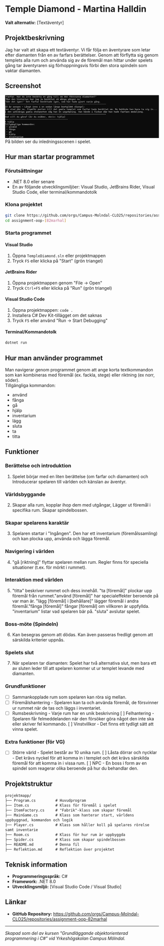 # Temple Diamond - Martina Halldin

**Valt alternativ:** [Textäventyr]

## Projektbeskrivning

Jag har valt att skapa ett textäventyr. Vi får följa en äventyrare som letar efter diamanten från en av farfars berättelser. 
Genom att förflytta sig genom templets alla rum och använda sig av de föremål man hittar under spelets gång tar äventyraren sig förhoppningsvis förbi den stora spindeln som vaktar diamanten. 

## Screenshot


![Skärmbild av programmet](screenshot.png)
På bilden ser du inledningsscenen i spelet. 


## Hur man startar programmet

### Förutsättningar

- .NET 8.0 eller senare
- En av följande utvecklingsmiljöer: Visual Studio, JetBrains Rider, Visual Studio Code, eller terminal/kommandotolk

### Klona projektet

```bash
git clone https://github.com/orgs/Campus-Molndal-CLO25/repositories/assignment-oop-[82marhal]]
cd assignment-oop-[82marhal]
```

### Starta programmet

#### Visual Studio

1. Öppna `TempleDiamond.sln` eller projektmappen
2. Tryck `F5` eller klicka på "Start" (grön triangel)

#### JetBrains Rider

1. Öppna projektmappen genom "File → Open"
2. Tryck `Ctrl+F5` eller klicka på "Run" (grön triangel)

#### Visual Studio Code

1. Öppna projektmappen: `code .`
2. Installera C# Dev Kit-tillägget om det saknas
3. Tryck `F5` eller använd "Run → Start Debugging"

#### Terminal/Kommandotolk

```bash
dotnet run
```

## Hur man använder programmet

Man navigerar genom programmet genom att ange korta textkommandon som kan kombineras med föremål (ex. fackla, stege) eller riktning (ex norr, söder).  
Tillgängliga kommandon:

 - använd
 - fånga
 - gå
 - hjälp
 - inventarium
 - lägg
 - sluta
 - ta
 - titta


## Funktioner

### Berättelse och introduktion

1. Spelet börjar med en liten berättelse (om farfar och diamanten) och Introducerar spelaren till världen och känslan av äventyr.

### Världsbyggande

2. Skapar alla rum, kopplar ihop dem med utgångar, Lägger ut föremål i specifika rum. Skapar spindelbossen. 

### Skapar spelarens karaktär

3. Spelaren startar i "Ingången". Den har ett inventarium (föremålssamling) och kan plocka upp, använda och lägga föremål.

### Navigering i världen

4. "gå [riktning]" flyttar spelaren mellan rum. Regler finns för speciella situationer (t.ex. för mörkt i rummet).

### Interaktion med världen

5. "titta" beskriver rummet och dess innehåll. "ta [föremål]" plockar upp föremål från rummet."använd [föremål]" har specialeffekter beroende på var man är. "lägg [föremål] i [behållare]" lägger föremål i andra föremål."fånga [föremål]" fångar [föremål] om villkoren är uppfyllda. "inventarium" listar vad spelaren bär på. "sluta" avslutar spelet.

### Boss-möte (Spindeln)

6. Kan besegras genom att dödas. Kan även passeras fredligt genom att särskilda kriterier uppnås.

### Spelets slut

7. När spelaren tar diamanten: Spelet har två alternativa slut, men bara ett av sluten leder till att spelaren kommer ut ur templet levande med diamanten. 

### Grundfunktioner

- [ ] Sammankopplade rum som spelaren kan röra sig mellan.
- [ ] Föremålshantering - Spelaren kan ta och använda föremål, de försvinner ur rummet när de tas och läggs i inventariet. 
- [ ] Rumsbeskrivning - Varje rum har en unik beskrivning
  [ ] Felhantering - Spelaren får felmeddelanden när den försöker göra något den inte ska eller skriver fel kommando. 
  [ ] Vinstvillkor - Det finns ett tydligt sätt att vinna spelet.

### Extra funktioner (för VG)

- [ ] Större värld - Spelet består av 10 unika rum.
  [ ] Låsta dörrar och nycklar - Det krävs nyckel för att komma in i templet och det krävs särskilda föremål för att komma in i vissa rum.
  [ ] NPC - En boss i form av en spindel som reagerar olika beroende på hur du behandlar den. 

## Projektstruktur

```
projektmapp/
├── Program.cs         # Huvudprogram
├── Item.cs            # Klass för föremål i spelet
├── ItemFactory.cs     # "Fabrik"-klass som skapar föremål
├── MainGame.cs        # Klass som hanterar start, världens uppbyggnad, kommandon och logik
├── Player.cs          # Klass som håller koll på spelares rörelse samt inventarie
├── Room.cs            # Klass för hur rum är uppbyggda
├── Spider.cs          # Klass som skapar spindelbossen
├── README.md          # Denna fil
├── Reflektion.md      # Reflektion över projektet

```

## Teknisk information

- **Programmeringsspråk:** C#
- **Framework:** .NET 8.0
- **Utvecklingsmiljö:** [Visual Studio Code / Visual Studio]


## Länkar

- **GitHub Repository:** https://github.com/orgs/Campus-Molndal-CLO25/repositories/assignment-oop-82marhal


---

_Skapad som del av kursen "Grundläggande objektorienterad programmering i C#" vid Yrkeshögskolan Campus Mölndal._
